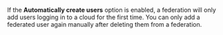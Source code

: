If the **Automatically create users** option is enabled, a federation will only add users logging in to a cloud for the first time. You can only add a federated user again manually after deleting them from a federation.
